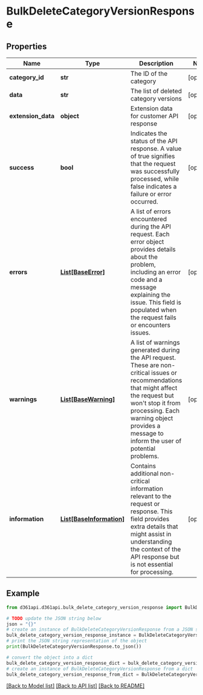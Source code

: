 # BulkDeleteCategoryVersionResponse


## Properties

Name | Type | Description | Notes
------------ | ------------- | ------------- | -------------
**category_id** | **str** | The ID of the category | [optional] 
**data** | **str** | The list of deleted category versions | [optional] 
**extension_data** | **object** | Extension data for customer API response | [optional] 
**success** | **bool** | Indicates the status of the API response. A value of true signifies that the request was successfully processed, while false indicates a failure or error occurred. | [optional] 
**errors** | [**List[BaseError]**](BaseError.md) | A list of errors encountered during the API request. Each error object provides details about the problem, including an error code and a message explaining the issue. This field is populated when the request fails or encounters issues. | [optional] 
**warnings** | [**List[BaseWarning]**](BaseWarning.md) | A list of warnings generated during the API request. These are non-critical issues or recommendations that might affect the request but won&#39;t stop it from processing. Each warning object provides a message to inform the user of potential problems. | [optional] 
**information** | [**List[BaseInformation]**](BaseInformation.md) | Contains additional non-critical information relevant to the request or response. This field provides extra details that might assist in understanding the context of the API response but is not essential for processing. | [optional] 

## Example

```python
from d361api.d361api.bulk_delete_category_version_response import BulkDeleteCategoryVersionResponse

# TODO update the JSON string below
json = "{}"
# create an instance of BulkDeleteCategoryVersionResponse from a JSON string
bulk_delete_category_version_response_instance = BulkDeleteCategoryVersionResponse.from_json(json)
# print the JSON string representation of the object
print(BulkDeleteCategoryVersionResponse.to_json())

# convert the object into a dict
bulk_delete_category_version_response_dict = bulk_delete_category_version_response_instance.to_dict()
# create an instance of BulkDeleteCategoryVersionResponse from a dict
bulk_delete_category_version_response_from_dict = BulkDeleteCategoryVersionResponse.from_dict(bulk_delete_category_version_response_dict)
```
[[Back to Model list]](../README.md#documentation-for-models) [[Back to API list]](../README.md#documentation-for-api-endpoints) [[Back to README]](../README.md)


